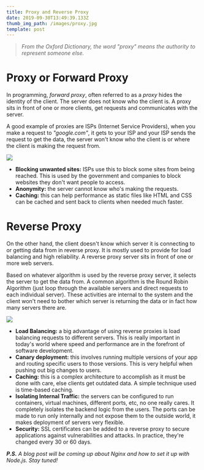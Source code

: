 ```yaml
---
title: Proxy and Reverse Proxy
date: 2019-09-30T13:49:39.133Z
thumb_img_path: /images/proxy.jpg
template: post
---
```

> _From the Oxford Dictionary, the word "proxy" means the authority to represent someone else._

# **Proxy or Forward Proxy**

In programming, _forward proxy_, often referred to as a _proxy_ hides the identity of the client. The server does not know who the client is. A proxy sits in front of one or more clients, get requests and communicates with the server.

A good example of proxies are ISPs (Internet Service Providers), when you make a request to _"google.com"_, it gets to your ISP and your ISP sends the request to get the data, the server won't know who the client is or where the client is making the request from.

![](/images/screenshot-2019-09-30-at-4.14.07-pm.png)

* **Blocking unwanted sites:** ISPs use this to block some sites from being reached. This is used by the government and companies to block websites they don't want people to access. 
* **Anonymity:** the server cannot know who's making the requests.
* **Caching:** this can help performance as static files like HTML and CSS can be cached and sent back to clients when needed much faster.



# Reverse Proxy

On the other hand, the client doesn't know which server it is connecting to or getting data from in reverse proxy. It is mostly used to provide for load balancing and high reliability. A reverse proxy server sits in front of one or more web servers.

Based on whatever algorithm is used by the reverse proxy server, it selects the server to get the data from. A common algorithm is the Round Robin Algorithm (just loop through the available servers and direct requests to each individual server). These activities are internal to the system and the client won't need to bother which server is returning the data or in fact how many servers there are.

![](/images/reverse_proxy.png)

* **Load Balancing:** a big advantage of using reverse proxies is load balancing requests to different servers. This is really important in today's world where speed and performance are in the forefront of software development.
* **Canary deployment:** this involves running multiple versions of your app and routing specific users to those versions. This is very helpful when pushing out big changes to users.
* **Caching:** this is a complex architecture to accomplish as it must be done with care, else clients get outdated data. A simple technique used is time-based caching.
* **Isolating Internal Traffic:** the servers can be configured to run containers, virtual machines, different ports, etc, no one really cares. It completely isolates the backend logic from the users. The ports can be made to run only internally and not expose them to the outside world, it makes deployment of servers very flexible.
* **Security:** SSL certificates can be added to a reverse proxy to secure applications against vulnerabilities and attacks. In practice, they're changed every 30 or 60 days.



_**P.S.** A blog post will be coming up about Nginx and how to set it up with Node.js. Stay tuned!_
